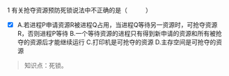 1
有关抢夺资源预防死锁说法中不正确的是（　　　）
- [x] A.若进程P申请资源R被进程Q占用，当进程Q等待另一资源时，可抢夺资源R，否则进程P等待
B.一个等待资源的进程只有得到新申请的资源和所有被抢夺的资源后才能继续运行 C.打印机是可抢夺的资源 D.主存空间是可抢夺的资源

> 知识点：死锁。
